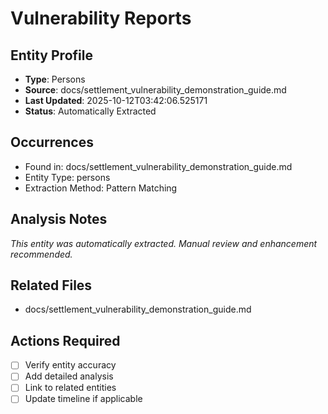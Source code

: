 # Vulnerability Reports

## Entity Profile
- **Type**: Persons
- **Source**: docs/settlement_vulnerability_demonstration_guide.md
- **Last Updated**: 2025-10-12T03:42:06.525171
- **Status**: Automatically Extracted

## Occurrences
- Found in: docs/settlement_vulnerability_demonstration_guide.md
- Entity Type: persons
- Extraction Method: Pattern Matching

## Analysis Notes
*This entity was automatically extracted. Manual review and enhancement recommended.*

## Related Files
- docs/settlement_vulnerability_demonstration_guide.md

## Actions Required
- [ ] Verify entity accuracy
- [ ] Add detailed analysis
- [ ] Link to related entities
- [ ] Update timeline if applicable
